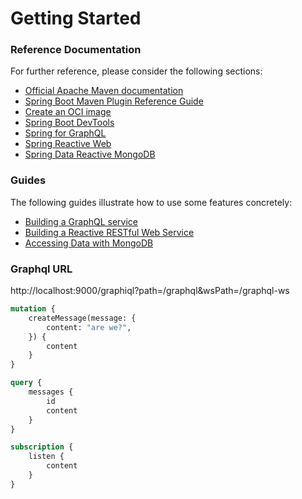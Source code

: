 # Getting Started

### Reference Documentation
For further reference, please consider the following sections:

* [Official Apache Maven documentation](https://maven.apache.org/guides/index.html)
* [Spring Boot Maven Plugin Reference Guide](https://docs.spring.io/spring-boot/docs/3.1.2/maven-plugin/reference/html/)
* [Create an OCI image](https://docs.spring.io/spring-boot/docs/3.1.2/maven-plugin/reference/html/#build-image)
* [Spring Boot DevTools](https://docs.spring.io/spring-boot/docs/3.1.2/reference/htmlsingle/index.html#using.devtools)
* [Spring for GraphQL](https://docs.spring.io/spring-boot/docs/$3.1.2/reference/htmlsingle/index.html#web.graphql)
* [Spring Reactive Web](https://docs.spring.io/spring-boot/docs/3.1.2/reference/htmlsingle/index.html#web.reactive)
* [Spring Data Reactive MongoDB](https://docs.spring.io/spring-boot/docs/3.1.2/reference/htmlsingle/index.html#data.nosql.mongodb)

### Guides
The following guides illustrate how to use some features concretely:

* [Building a GraphQL service](https://spring.io/guides/gs/graphql-server/)
* [Building a Reactive RESTful Web Service](https://spring.io/guides/gs/reactive-rest-service/)
* [Accessing Data with MongoDB](https://spring.io/guides/gs/accessing-data-mongodb/)

### Graphql URL
http://localhost:9000/graphiql?path=/graphql&wsPath=/graphql-ws

```graphql
mutation {
	createMessage(message: {
		content: "are we?",
	}) {
		content
	}
}
```

```graphql
query {
	messages {
		id
		content
	}
}
```

```graphql
subscription {
	listen {
		content
	}
}
```